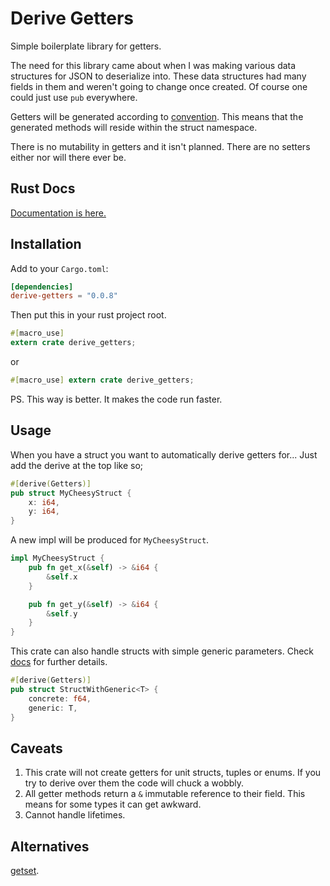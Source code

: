 # Derive Getters

Simple boilerplate library for getters.

The need for this library came about when I was making various data structures for JSON to deserialize into. These data structures had many fields in them and weren't going to change once created. Of course one could just use `pub` everywhere.

Getters will be generated according to [convention](https://github.com/rust-lang/rfcs/blob/master/text/0344-conventions-galore.md#gettersetter-apis). This means that the generated methods will reside within the struct namespace.

There is no mutability in getters and it isn't planned. There are no setters either nor will there ever be.

## Rust Docs
[Documentation is here.](https://docs.rs/derive-getters/0.0.8)

## Installation

Add to your `Cargo.toml`:
```toml
[dependencies]
derive-getters = "0.0.8"
```

Then put this in your rust project root.
```rust
#[macro_use]
extern crate derive_getters;
```
or
```rust
#[macro_use] extern crate derive_getters;
```
PS. This way is better. It makes the code run faster.

## Usage

When you have a struct you want to automatically derive getters for... Just add the derive at the top like so;
```rust
#[derive(Getters)]
pub struct MyCheesyStruct {
    x: i64,
    y: i64,
}
```

A new impl will be produced for `MyCheesyStruct`.
```rust
impl MyCheesyStruct {
    pub fn get_x(&self) -> &i64 {
        &self.x
    }

    pub fn get_y(&self) -> &i64 {
        &self.y
    }
}
```

This crate can also handle structs with simple generic parameters. Check [docs](https://docs.rs/derive-getters/0.0.8) for further details.
```rust
#[derive(Getters)]
pub struct StructWithGeneric<T> {
    concrete: f64,
    generic: T,
}
```

## Caveats
1. This crate will not create getters for unit structs, tuples or enums. If you try to derive over them the code will chuck a wobbly.
2. All getter methods return a `&` immutable reference to their field. This means for some types it can get awkward.
3. Cannot handle lifetimes.

## Alternatives
[getset](https://github.com/Hoverbear/getset).
